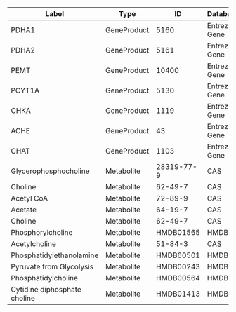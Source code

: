 | Label | Type | ID | Database |
| ---- | ---- | ---- | ---- |
|PDHA1 | GeneProduct | 5160 | Entrez Gene |
|PDHA2 | GeneProduct | 5161 | Entrez Gene |
|PEMT | GeneProduct | 10400 | Entrez Gene |
|PCYT1A | GeneProduct | 5130 | Entrez Gene |
|CHKA | GeneProduct | 1119 | Entrez Gene |
|ACHE | GeneProduct | 43 | Entrez Gene |
|CHAT | GeneProduct | 1103 | Entrez Gene |
|Glycerophosphocholine | Metabolite | 28319-77-9 | CAS |
|Choline | Metabolite | 62-49-7 | CAS |
|Acetyl CoA | Metabolite | 72-89-9 | CAS |
|Acetate | Metabolite | 64-19-7 | CAS |
|Choline | Metabolite | 62-49-7 | CAS |
|Phosphorylcholine | Metabolite | HMDB01565 | HMDB |
|Acetylcholine | Metabolite | 51-84-3 | CAS |
|Phosphatidylethanolamine | Metabolite | HMDB60501 | HMDB |
|Pyruvate from Glycolysis | Metabolite | HMDB00243 | HMDB |
|Phosphatidylcholine | Metabolite | HMDB00564 | HMDB |
|Cytidine diphosphate choline | Metabolite | HMDB01413 | HMDB |
